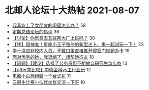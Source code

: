# 北邮人论坛十大热帖 2021-08-07

- [我喜欢上了女朋友的闺蜜怎么办？](https://bbs.byr.cn/article/Feeling/3175775) 58
- [定期总结论坛的热评](https://bbs.byr.cn/article/Picture/3296677) 36
- [【讨论】你愿意去互联网大厂上班吗？](https://bbs.byr.cn/article/WorkLife/1171184) 30
- [【转】超神准！星座小王子独创的新型占卜、來一起試玩一下！](https://bbs.byr.cn/article/Constellations/326533) 23
- [学十混进非校内人员，不戴口罩直接推开寝室门推销办卡](https://bbs.byr.cn/article/Talking/6293670) 19
- [面对优秀的她，我退缩了，想帮她征友](https://bbs.byr.cn/article/Friends/2001718) 18
- [【问题】【建议】选择了公务员但不想放弃研究生怎么办](https://bbs.byr.cn/article/AimGraduate/1209442) 13
- [【offer求比较】中债金科vs工行业研](https://bbs.byr.cn/article/Job/2139194) 12
- [电脑小白想组装一个台式机](https://bbs.byr.cn/article/HardWare/224007) 11
- [云原生比赛小伙伴加群交流一下呀](https://bbs.byr.cn/article/Java/65752) 10


